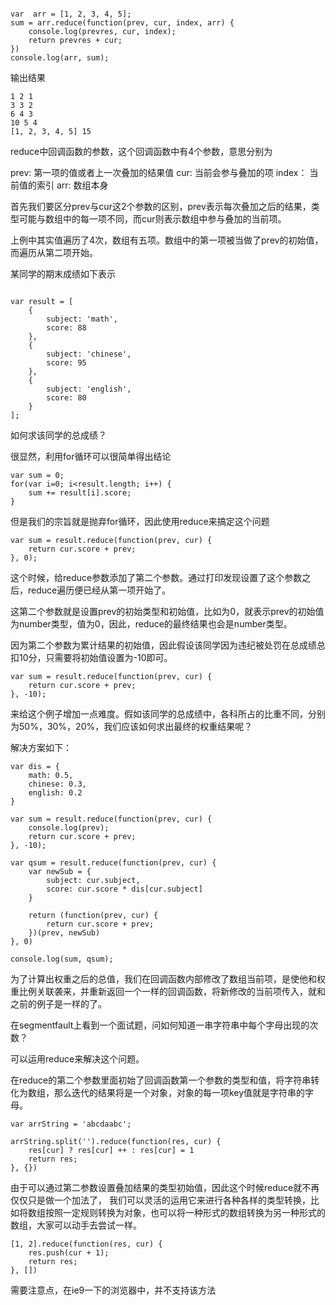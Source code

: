```

var  arr = [1, 2, 3, 4, 5];
sum = arr.reduce(function(prev, cur, index, arr) {
    console.log(prevres, cur, index);
    return prevres + cur;
})
console.log(arr, sum);

```

输出结果

```
1 2 1
3 3 2
6 4 3
10 5 4
[1, 2, 3, 4, 5] 15

```

reduce中回调函数的参数，这个回调函数中有4个参数，意思分别为

prev: 第一项的值或者上一次叠加的结果值
cur: 当前会参与叠加的项
index： 当前值的索引
arr: 数组本身

首先我们要区分prev与cur这2个参数的区别，prev表示每次叠加之后的结果，类型可能与数组中的每一项不同，而cur则表示数组中参与叠加的当前项。

上例中其实值遍历了4次，数组有五项。数组中的第一项被当做了prev的初始值，而遍历从第二项开始。

某同学的期末成绩如下表示

```

var result = [
    {
        subject: 'math',
        score: 88
    },
    {
        subject: 'chinese',
        score: 95
    },
    {
        subject: 'english',
        score: 80
    }
];
```
如何求该同学的总成绩？

很显然，利用for循环可以很简单得出结论
```
var sum = 0;
for(var i=0; i<result.length; i++) {
    sum += result[i].score;
}
```

但是我们的宗旨就是抛弃for循环，因此使用reduce来搞定这个问题

```
var sum = result.reduce(function(prev, cur) {
    return cur.score + prev;
}, 0);

```
这个时候，给reduce参数添加了第二个参数。通过打印发现设置了这个参数之后，reduce遍历便已经从第一项开始了。

这第二个参数就是设置prev的初始类型和初始值，比如为0，就表示prev的初始值为number类型，值为0，因此，reduce的最终结果也会是number类型。

因为第二个参数为累计结果的初始值，因此假设该同学因为违纪被处罚在总成绩总扣10分，只需要将初始值设置为-10即可。
```
var sum = result.reduce(function(prev, cur) {
    return cur.score + prev;
}, -10);
```
来给这个例子增加一点难度。假如该同学的总成绩中，各科所占的比重不同，分别为50%，30%，20%，我们应该如何求出最终的权重结果呢？

解决方案如下：
```
var dis = {
    math: 0.5,
    chinese: 0.3,
    english: 0.2
}

var sum = result.reduce(function(prev, cur) {
    console.log(prev);
    return cur.score + prev;
}, -10);

var qsum = result.reduce(function(prev, cur) {
    var newSub = {
        subject: cur.subject,
        score: cur.score * dis[cur.subject]
    }

    return (function(prev, cur) {
        return cur.score + prev;
    })(prev, newSub)
}, 0)

console.log(sum, qsum);

```
为了计算出权重之后的总值，我们在回调函数内部修改了数组当前项，是使他和权重比例关联袭来，并重新返回一个一样的回调函数，将新修改的当前项传入，就和之前的例子是一样的了。

在segmentfault上看到一个面试题，问如何知道一串字符串中每个字母出现的次数？

可以运用reduce来解决这个问题。

在reduce的第二个参数里面初始了回调函数第一个参数的类型和值，将字符串转化为数组，那么迭代的结果将是一个对象，对象的每一项key值就是字符串的字母。

```
var arrString = 'abcdaabc';

arrString.split('').reduce(function(res, cur) {
    res[cur] ? res[cur] ++ : res[cur] = 1
    return res;
}, {})

```

由于可以通过第二参数设置叠加结果的类型初始值，因此这个时候reduce就不再仅仅只是做一个加法了，
我们可以灵活的运用它来进行各种各样的类型转换，比如将数组按照一定规则转换为对象，也可以将一种形式的数组转换为另一种形式的数组，大家可以动手去尝试一样。

```
[1, 2].reduce(function(res, cur) { 
    res.push(cur + 1); 
    return res; 
}, [])
```
需要注意点，在ie9一下的浏览器中，并不支持该方法
